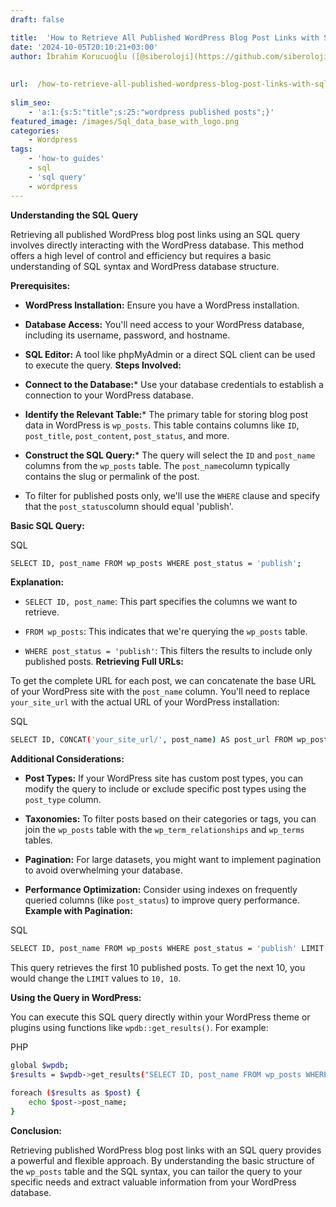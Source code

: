 ```yaml
---
draft: false

title:  'How to Retrieve All Published WordPress Blog Post Links with SQL Query'
date: '2024-10-05T20:10:21+03:00'
author: İbrahim Korucuoğlu ([@siberoloji](https://github.com/siberoloji))
 
 
url:  /how-to-retrieve-all-published-wordpress-blog-post-links-with-sql-query/
 
slim_seo:
    - 'a:1:{s:5:"title";s:25:"wordpress published posts";}'
featured_image: /images/Sql_data_base_with_logo.png
categories:
    - Wordpress
tags:
    - 'how-to guides'
    - sql
    - 'sql query'
    - wordpress
---
```



**Understanding the SQL Query**



Retrieving all published WordPress blog post links using an SQL query involves directly interacting with the WordPress database. This method offers a high level of control and efficiency but requires a basic understanding of SQL syntax and WordPress database structure.



**Prerequisites:**


* **WordPress Installation:** Ensure you have a WordPress installation.

* **Database Access:** You'll need access to your WordPress database, including its username, password, and hostname.

* **SQL Editor:** A tool like phpMyAdmin or a direct SQL client can be used to execute the query.
**Steps Involved:**


* **Connect to the Database:*** Use your database credentials to establish a connection to your WordPress database.



* **Identify the Relevant Table:*** The primary table for storing blog post data in WordPress is `wp_posts`. This table contains columns like `ID`, `post_title`, `post_content`, `post_status`, and more.



* **Construct the SQL Query:*** The query will select the `ID` and `post_name` columns from the `wp_posts` table. The `post_name`column typically contains the slug or permalink of the post.

* To filter for published posts only, we'll use the `WHERE` clause and specify that the `post_status`column should equal 'publish'.

**Basic SQL Query:**



SQL


```bash
SELECT ID, post_name FROM wp_posts WHERE post_status = 'publish';
```



**Explanation:**


* `SELECT ID, post_name`: This part specifies the columns we want to retrieve.

* `FROM wp_posts`: This indicates that we're querying the `wp_posts` table.

* `WHERE post_status = 'publish'`: This filters the results to include only published posts.
**Retrieving Full URLs:**



To get the complete URL for each post, we can concatenate the base URL of your WordPress site with the `post_name` column. You'll need to replace `your_site_url` with the actual URL of your WordPress installation:



SQL


```bash
SELECT ID, CONCAT('your_site_url/', post_name) AS post_url FROM wp_posts WHERE post_status = 'publish';
```



**Additional Considerations:**


* **Post Types:** If your WordPress site has custom post types, you can modify the query to include or exclude specific post types using the `post_type` column.

* **Taxonomies:** To filter posts based on their categories or tags, you can join the `wp_posts` table with the `wp_term_relationships` and `wp_terms` tables.

* **Pagination:** For large datasets, you might want to implement pagination to avoid overwhelming your database.

* **Performance Optimization:** Consider using indexes on frequently queried columns (like `post_status`) to improve query performance.
**Example with Pagination:**



SQL


```bash
SELECT ID, post_name FROM wp_posts WHERE post_status = 'publish' LIMIT 0, 10;
```



This query retrieves the first 10 published posts. To get the next 10, you would change the `LIMIT` values to `10, 10`.



**Using the Query in WordPress:**



You can execute this SQL query directly within your WordPress theme or plugins using functions like `wpdb::get_results()`. For example:



PHP


```bash
global $wpdb;
$results = $wpdb->get_results("SELECT ID, post_name FROM wp_posts WHERE post_status = 'publish'");

foreach ($results as $post) {
    echo $post->post_name;
}
```



**Conclusion:**



Retrieving published WordPress blog post links with an SQL query provides a powerful and flexible approach. By understanding the basic structure of the `wp_posts` table and the SQL syntax, you can tailor the query to your specific needs and extract valuable information from your WordPress database.

